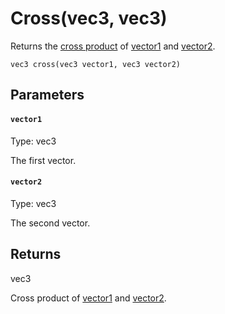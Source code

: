 # Cross(vec3, vec3)

Returns the [cross product](https://en.wikipedia.org/wiki/Cross_product) of [vector1](#vector1) and [vector2](#vector2).

```
vec3 cross(vec3 vector1, vec3 vector2)
```

## Parameters

#### `vector1`
Type: vec3

The first vector.

#### `vector2`
Type: vec3

The second vector.

## Returns

vec3

Cross product of [vector1](#vector1) and [vector2](#vector2).

